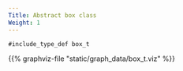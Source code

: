 ```yaml
---
Title: Abstract box class
Weight: 1
---
```


```Fortran
#include_type_def box_t
```

{{% graphviz-file "static/graph_data/box_t.viz" %}}

